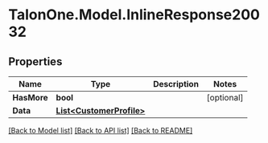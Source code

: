# TalonOne.Model.InlineResponse20032
## Properties

Name | Type | Description | Notes
------------ | ------------- | ------------- | -------------
**HasMore** | **bool** |  | [optional] 
**Data** | [**List&lt;CustomerProfile&gt;**](CustomerProfile.md) |  | 

[[Back to Model list]](../README.md#documentation-for-models) [[Back to API list]](../README.md#documentation-for-api-endpoints) [[Back to README]](../README.md)

